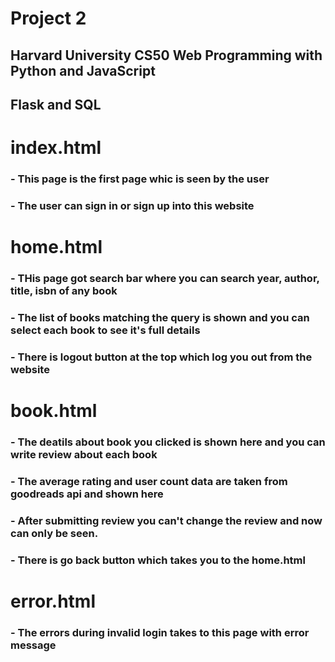 # Project 2

## Harvard University CS50 Web Programming with Python and JavaScript

## Flask and SQL 

# index.html

### - This page is the first page whic is seen by the user
### - The user can sign in or sign up into this website


# home.html

### - THis page got search bar where you can search year, author, title, isbn of any book 
### - The list of books matching the query is shown and you can select each book to see it's full details
### - There is logout button at the top which log you out from the website

# book.html

### - The deatils about book you clicked is shown here and you can write review about each book
### - The average rating and user count data are taken from goodreads api and shown here
### - After submitting review you can't change the review and now can only be seen.
### - There is go back button which takes you to the home.html

# error.html

### - The errors during invalid login takes to this page with error message

